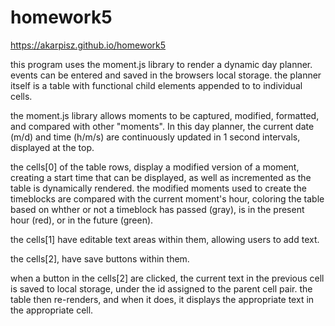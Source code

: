 # homework5

https://akarpisz.github.io/homework5


this program uses the moment.js library to render a dynamic day planner. events can be entered and saved in the browsers local storage. the planner itself is a table with functional child elements appended to to individual cells. 

the moment.js library allows moments to be captured, modified, formatted, and compared with other "moments". In this day planner, the current date (m/d) and time (h/m/s) are continuously updated in 1 second intervals, displayed at the top. 

the cells[0] of the table rows, display a modified version of a moment, creating a start time that can be displayed, as well as incremented as the table is dynamically rendered. the modified moments used to create the timeblocks are compared with the current moment's hour, coloring the table based on whther or not a timeblock has passed (gray), is in the present hour (red), or in the future (green).

the cells[1] have editable text areas within them, allowing users to add text.

the cells[2], have save buttons within them. 

when a button in the cells[2] are clicked, the current text in the previous cell is saved to local storage, under the id assigned to the parent cell pair. the table then re-renders, and when it does, it displays the appropriate text in the appropriate cell.

